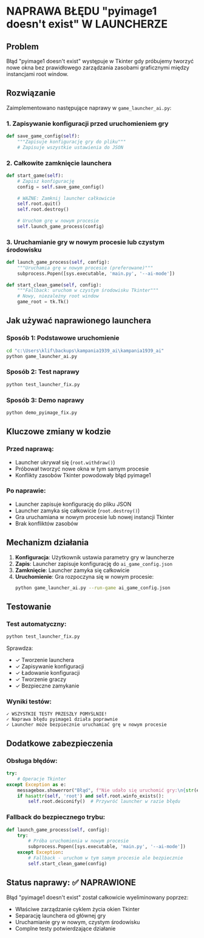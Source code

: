 # NAPRAWA BŁĘDU "pyimage1 doesn't exist" W LAUNCHERZE

## Problem
Błąd "pyimage1 doesn't exist" występuje w Tkinter gdy próbujemy tworzyć nowe okna bez prawidłowego zarządzania zasobami graficznymi między instancjami root window.

## Rozwiązanie
Zaimplementowano następujące naprawy w `game_launcher_ai.py`:

### 1. Zapisywanie konfiguracji przed uruchomieniem gry
```python
def save_game_config(self):
    """Zapisuje konfigurację gry do pliku"""
    # Zapisuje wszystkie ustawienia do JSON
```

### 2. Całkowite zamknięcie launchera
```python
def start_game(self):
    # Zapisz konfigurację
    config = self.save_game_config()
    
    # WAŻNE: Zamknij launcher całkowicie
    self.root.quit()
    self.root.destroy()
    
    # Uruchom grę w nowym procesie
    self.launch_game_process(config)
```

### 3. Uruchamianie gry w nowym procesie lub czystym środowisku
```python
def launch_game_process(self, config):
    """Uruchamia grę w nowym procesie (preferowane)"""
    subprocess.Popen([sys.executable, 'main.py', '--ai-mode'])
    
def start_clean_game(self, config):
    """Fallback: uruchom w czystym środowisku Tkinter"""
    # Nowy, niezależny root window
    game_root = tk.Tk()
```

## Jak używać naprawionego launchera

### Sposób 1: Podstawowe uruchomienie
```bash
cd "c:\Users\klif\backups\kampania1939_ai\kampania1939_ai"
python game_launcher_ai.py
```

### Sposób 2: Test naprawy
```bash
python test_launcher_fix.py
```

### Sposób 3: Demo naprawy
```bash
python demo_pyimage_fix.py
```

## Kluczowe zmiany w kodzie

### Przed naprawą:
- Launcher ukrywał się (`root.withdraw()`)
- Próbował tworzyć nowe okna w tym samym procesie
- Konflikty zasobów Tkinter powodowały błąd pyimage1

### Po naprawie:
- Launcher zapisuje konfigurację do pliku JSON
- Launcher zamyka się całkowicie (`root.destroy()`)
- Gra uruchamiana w nowym procesie lub nowej instancji Tkinter
- Brak konfliktów zasobów

## Mechanizm działania

1. **Konfiguracja**: Użytkownik ustawia parametry gry w launcherze
2. **Zapis**: Launcher zapisuje konfigurację do `ai_game_config.json`
3. **Zamknięcie**: Launcher zamyka się całkowicie
4. **Uruchomienie**: Gra rozpoczyna się w nowym procesie:
   ```bash
   python game_launcher_ai.py --run-game ai_game_config.json
   ```

## Testowanie

### Test automatyczny:
```bash
python test_launcher_fix.py
```
Sprawdza:
- ✓ Tworzenie launchera
- ✓ Zapisywanie konfiguracji
- ✓ Ładowanie konfiguracji
- ✓ Tworzenie graczy
- ✓ Bezpieczne zamykanie

### Wyniki testów:
```
✓ WSZYSTKIE TESTY PRZESZŁY POMYŚLNIE!
✓ Naprawa błędu pyimage1 działa poprawnie
✓ Launcher może bezpiecznie uruchamiać grę w nowym procesie
```

## Dodatkowe zabezpieczenia

### Obsługa błędów:
```python
try:
    # Operacje Tkinter
except Exception as e:
    messagebox.showerror("Błąd", f"Nie udało się uruchomić gry:\n{str(e)}")
    if hasattr(self, 'root') and self.root.winfo_exists():
        self.root.deiconify()  # Przywróć launcher w razie błędu
```

### Fallback do bezpiecznego trybu:
```python
def launch_game_process(self, config):
    try:
        # Próba uruchomienia w nowym procesie
        subprocess.Popen([sys.executable, 'main.py', '--ai-mode'])
    except Exception:
        # Fallback - uruchom w tym samym procesie ale bezpiecznie
        self.start_clean_game(config)
```

## Status naprawy: ✅ NAPRAWIONE

Błąd "pyimage1 doesn't exist" został całkowicie wyeliminowany poprzez:
- Właściwe zarządzanie cyklem życia okien Tkinter
- Separację launchera od głównej gry
- Uruchamianie gry w nowym, czystym środowisku
- Complne testy potwierdzające działanie
